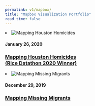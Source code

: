 ```yaml
---
permalink: v1/mapbox/
title: "Mapbox Visualization Portfolio"
read_time: false
---
```


<li class="project-list-item"> 
    <img 
    src="https://raw.githubusercontent.com/connorrothschild/v1/master/_assets/images/map-houston-homicides.jpg" 
    alt="Mapping Houston Homicides" 
    class="project-list-item-thumbnail"> 
    <div class="project-list-item-text-wrap"> 
        <h4 class="project-list-item-date">January 26, 2020</h4> 
        <a href="https://connorrothschild.github.io/datathon-2020/source/" class="project-list-item-link" target="_blank"> 
        <h3 class="project-list-item-title">Mapping Houston Homicides<br>(Rice Datathon 2020 Winner)</h3>
        </a> 
    </div> 
</li>
         

<li class="project-list-item"> 
    <img 
    src="https://raw.githubusercontent.com/connorrothschild/v1/master/_assets/images/map-missing-migrants.jpg" 
    alt="Mapping Missing Migrants" 
    class="project-list-item-thumbnail"> 
    <div class="project-list-item-text-wrap"> 
        <h4 class="project-list-item-date">December 29, 2019</h4> 
        <a href="https://connorrothschild.github.io/map-missing-migrants/" class="project-list-item-link" target="_blank"> 
        <h3 class="project-list-item-title">Mapping Missing Migrants</h3>
        </a> 
    </div> 
</li>
